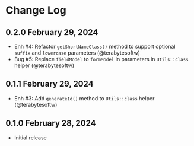 # Change Log

## 0.2.0 February 29, 2024

- Enh #4: Refactor `getShortNameClass()` method to support optional `suffix` and `lowercase` parameters (@terabytesoftw)
- Bug #5: Replace `fieldModel` to `formModel` in parameters in `Utils::class` helper (@terabytesoftw)

## 0.1.1 February 29, 2024

- Enh #3: Add `generateId()` method to `Utils::class` helper (@terabytesoftw)

## 0.1.0 February 28, 2024

- Initial release
